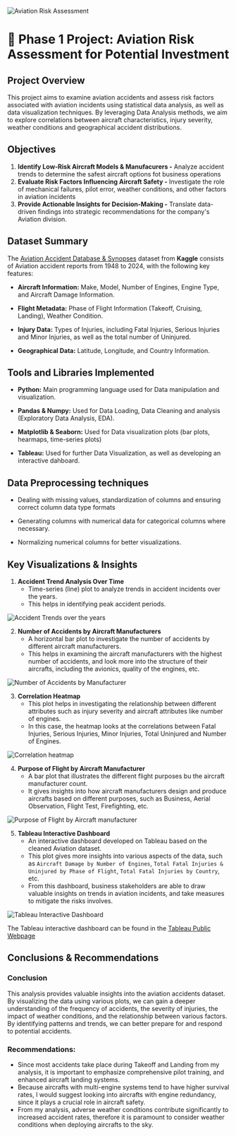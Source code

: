 ![Aviation Risk Assessment](images/Aircraft.jpg)
# 🚀 Phase 1 Project: Aviation Risk Assessment for Potential Investment

## Project Overview
This project aims to examine aviation accidents and assess risk factors associated with aviation incidents using statistical data analysis, as well as data visualization techniques. By leveraging Data Analysis methods, we aim to explore correlations between aircraft characteristics, injury severity, weather conditions and geographical accident distributions.

## Objectives
1. __Identify Low-Risk Aircraft Models & Manufacurers -__ Analyze accident trends to determine the safest aircraft options fot business operations
2. __Evaluate Risk Factors Influencing Aircraft Safety -__ Investigate the role of mechanical failures, pilot error, weather conditions, and other factors in aviation incidents
3. __Provide Actionable Insights for Decision-Making -__ Translate data-driven findings into strategic recommendations for the company's Aviation division.

## Dataset Summary
The [Aviation Accident Database & Synopses](https://www.kaggle.com/datasets/khsamaha/aviation-accident-database-synopses) dataset from __Kaggle__ consists of Aviation accident reports from 1948 to 2024, with the following key features:
- __Aircraft Information:__ Make, Model, Number of Engines, Engine Type, and Aircraft Damage Information.
* __Flight Metadata:__ Phase of Flight Information (Takeoff, Cruising, Landing), Weather Condition.
- __Injury Data:__ Types of Injuries, including Fatal Injuries, Serious Injuries and Minor Injuries, as well as the total number of Uninjured.
* __Geographical Data:__ Latitude, Longitude, and Country Information.

## Tools and Libraries Implemented
- __Python:__ Main programming language used for Data manipulation and visualization.
* __Pandas & Numpy:__ Used for Data Loading, Data Cleaning and analysis (Exploratory Data Analysis, EDA).
- __Matplotlib & Seaborn:__ Used for Data visualization plots (bar plots, hearmaps, time-series plots)
* __Tableau:__ Used for further Data Visualization, as well as developing an interactive dahboard.

## Data Preprocessing techniques
- Dealing with missing values, standardization of columns and ensuring correct column data type formats
* Generating columns with numerical data for categorical columns where necessary.
- Normalizing numerical columns for better visualizations.

## Key Visualizations & Insights
1. __Accident Trend Analysis Over Time__
    - Time-series (line) plot to analyze trends in accident incidents over the years.
    * This helps in identifying peak accident periods.

 ![Accident Trends over the years](images/Plot_1.png)

2. __Number of Accidents by Aircraft Manufacturers__
    - A horizontal bar plot to investigate the number of accidents by different aircraft manufacturers.
    * This helps in examining the aircraft manufacturers with the highest number of accidents, and look more into the structure of their aircrafts, including the avionics, quality of the engines, etc.

![Number of Accidents by Manufacturer](images/Plot_2.png)

3. __Correlation Heatmap__
    - This plot helps in investigating the relationship between different attributes such as injury severity and aircraft attributes like number of engines.
    * In this case, the heatmap looks at the correlations between Fatal Injuries, Serious Injuries, Minor Injuries, Total Uninjured and Number of Engines.

![Correlation heatmap](images/Plot_3.png)

4. __Purpose of Flight by Aircraft Manufacturer__
    - A bar plot that illustrates the different flight purposes bu the aircraft manufacturer count.
    * It gives insights into how aircraft manufacturers design and produce aircrafts based on different purposes, such as Business, Aerial Observation, Flight Test, Firefighting, etc.

![Purpose of Flight by Aircraft manufacturer](images/Plot_4.png)

5. __Tableau Interactive Dashboard__
    - An interactive dashboard developed on Tableau based on the cleaned Aviation dataset.
    * This plot gives more insights into various aspects of the data, such as `Aircraft Damage by Number of Engines`, `Total Fatal Injuries & Uninjured by Phase of Flight`, `Total Fatal Injuries by Country`, etc.
    - From this dashboard, business stakeholders are able to draw valuable insights on trends in aviation incidents, and take measures to mitigate the risks involves.

![Tableau Interactive Dashboard](images/Tableau_dashboard.png)

The Tableau interactive dashboard can be found in the [Tableau Public Webpage](https://public.tableau.com/app/profile/patrick.maina2481/viz/AviationRiskAssessment/TotalInjuredandTotalUninjuredvsYear?publish=yes)

## Conclusions & Recommendations
### Conclusion
This analysis provides valuable insights into the aviation accidents dataset. By visualizing the data using various plots, we can gain a deeper understanding of the frequency of accidents, the severity of injuries, the impact of weather conditions, and the relationship between various factors. By identifying patterns and trends, we can better prepare for and respond to potential accidents.

### Recommendations:
- Since most accidents take place during Takeoff and Landing from my analysis, it is important to emphasize comprehensive pilot training, and enhanced aircraft landing systems.
- Because aircrafts with multi-engine systems tend to have higher survival rates, I would suggest looking into aircrafts with engine redundancy, since it plays a crucial role in aircraft safety.
- From my analysis, adverse weather conditions contribute significantly to increased accident rates, therefore it is paramount to consider weather conditions when deploying aircrafts to the sky.


